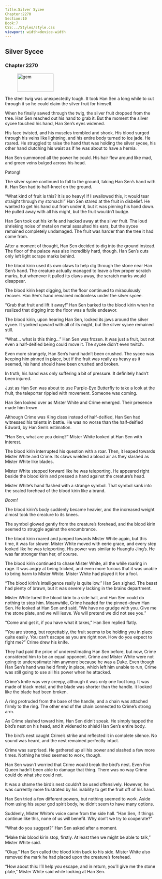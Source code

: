```yaml
---
Title:Silver Sycee 
Chapter:2270 
Section:10 
Book:7 
CSS:../Styles/style.css 
viewport: width=device-width
---
```

  
## Silver Sycee
### Chapter 2270
  
<figure>
	<img src="../Images/gem.gif" alt="gem" id="gem" width="120" height="60" />
</figure>
  

  
The steel twig was unexpectedly tough. It took Han Sen a long while to cut through it so he could claim the silver fruit for himself.

When he finally sawed through the twig, the silver fruit dropped from the tree. Han Sen reached out his hand to grab it. But the moment the silver sycee touched his hand, Han Sen’s eyes widened.

His face twisted, and his muscles trembled and shook. His blood surged through his veins like lightning, and his entire body turned to ice jade. He roared. He struggled to raise the hand that was holding the silver sycee, his other hand clutching his waist as if he was about to have a hernia.

Han Sen summoned all the power he could. His hair flew around like mad, and green veins bulged across his head.

Patong!

The silver sycee continued to fall to the ground, taking Han Sen’s hand with it. Han Sen had to half-kneel on the ground.

“What kind of fruit is this? It is so heavy! If I swallowed this, it would tear straight through my stomach!” Han Sen stared at the fruit in disbelief. He wanted to get his hand out from under it, but it was pinning his hand down. He pulled away with all his might, but the fruit wouldn’t budge.

Han Sen took out his knife and hacked away at the silver fruit. The loud shrieking noise of metal on metal assaulted his ears, but the sycee remained completely undamaged. The fruit was harder than the tree it had come from.

After a moment of thought, Han Sen decided to dig into the ground instead. The floor of the palace was also incredibly hard, though. Han Sen’s cuts only left light scrape marks behind.

The blood kirin used its own claws to help dig through the stone near Han Sen’s hand. The creature actually managed to leave a few proper scratch marks, but whenever it pulled its claws away, the scratch marks would disappear.

The blood kirin kept digging, but the floor continued to miraculously recover. Han Sen’s hand remained motionless under the silver sycee.

“Grab that fruit and lift it away!” Han Sen barked to the blood kirin when he realized that digging into the floor was a futile endeavor.

The blood kirin, upon hearing Han Sen, locked its jaws around the silver sycee. It yanked upward with all of its might, but the silver sycee remained still.

“What… what is this thing…” Han Sen was frozen. It was just a fruit, but not even a half-deified being could move it. The sycee didn’t even twitch.

Even more strangely, Han Sen’s hand hadn’t been crushed. The sycee was keeping him pinned in place, but if the fruit was really as heavy as it seemed, his hand should have been crushed and broken.

In truth, his hand was only suffering a bit of pressure. It definitely hadn’t been injured.

Just as Han Sen was about to use Purple-Eye Butterfly to take a look at the fruit, the teleporter rippled with movement. Someone was coming.

Han Sen looked over as Mister White and Crime emerged. Their presence made him frown.

Although Crime was King class instead of half-deified, Han Sen had witnessed his talents in battle. He was no worse than the half-deified Edward, by Han Sen’s estimation.

“Han Sen, what are you doing?” Mister White looked at Han Sen with interest.

The blood kirin interrupted his question with a roar. Then, it leaped towards Mister White and Crime. Its claws wielded a blood air as they slashed as Mister White like blades.

Mister White stepped forward like he was teleporting. He appeared right beside the blood kirin and pressed a hand against the creature’s head.

Mister White’s hand flashed with a strange symbol. That symbol sank into the scaled forehead of the blood kirin like a brand.

*Boom!*

The blood kirin’s body suddenly became heavier, and the increased weight almost took the creature to its knees.

The symbol glowed gently from the creature’s forehead, and the blood kirin seemed to struggle against the encumbrance.

The blood kirin roared and jumped towards Mister White again, but this time, it was far slower. Mister White moved with eerie grace, and every step looked like he was teleporting. His power was similar to Huangfu Jing’s. He was far stronger than her, of course.

The blood kirin continued to chase Mister White, all the while roaring in rage. It was angry at being tricked, and even more furious that it was unable to bring harm to Mister White. Mister White had played it for a fool.

“The blood kirin’s intelligence really is quite low.” Han Sen sighed. The beast had plenty of brawn, but it was severely lacking in the brains department.

Mister White lured the blood kirin to a side hall, and Han Sen could do nothing to stop him. Meanwhile, Crime headed for the pinned-down Han Sen. He looked at Han Sen and said, “We have no grudge with you. Give me the stone plate, and we will leave. We will pretend we did not see you.”

“Come and get it, if you have what it takes,” Han Sen replied flatly.

“You are strong, but regrettably, the fruit seems to be holding you in place quite easily. You can’t escape as you are right now. How do you expect to fight me?” Crime drew his knife.

They had paid the price of underestimating Han Sen before, but now, Crime considered him to be an equal opponent. Crime and Mister White were not going to underestimate him anymore because he was a Duke. Even though Han Sen’s hand was held firmly in place, which left him unable to run, Crime was still going to use all his power when he attacked.

Crime’s knife was very creepy, although it was only one foot long. It was made of black metal, and the blade was shorter than the handle. It looked like the blade had been broken.

A ring protruded from the base of the handle, and a chain was attached firmly to the ring. The other end of the chain connected to Crime’s strong arm.

As Crime slashed toward him, Han Sen didn’t speak. He simply tapped the bird’s nest on his head, and it widened to shield Han Sen’s entire body.

The bird’s nest caught Crime’s strike and reflected it in complete silence. No sound was heard, and the nest remained perfectly intact.

Crime was surprised. He gathered up all his power and slashed a few more times. Nothing he tried seemed to work, though.

Han Sen wasn’t worried that Crime would break the bird’s nest. Even Fox Queen hadn’t been able to damage that thing. There was no way Crime could do what she could not.

It was a shame the bird’s nest couldn’t be used offensively. However, he was currently more frustrated by his inability to get the fruit off of his hand.

Han Sen tried a few different powers, but nothing seemed to work. Aside from using his super god spirit body, he didn’t seem to have many options.

Suddenly, Mister White’s voice came from the side hall. “Han Sen, if things continue like this, none of us will benefit. Why don’t we try to cooperate?”

“What do you suggest?” Han Sen asked after a moment.

“Make this blood kirin stop, firstly. At least then we might be able to talk,” Mister White said.

“Okay.” Han Sen called the blood kirin back to his side. Mister White also removed the mark he had placed upon the creature’s forehead.

“How about this: I’ll help you escape, and in return, you’ll give me the stone plate,” Mister White said while looking at Han Sen.